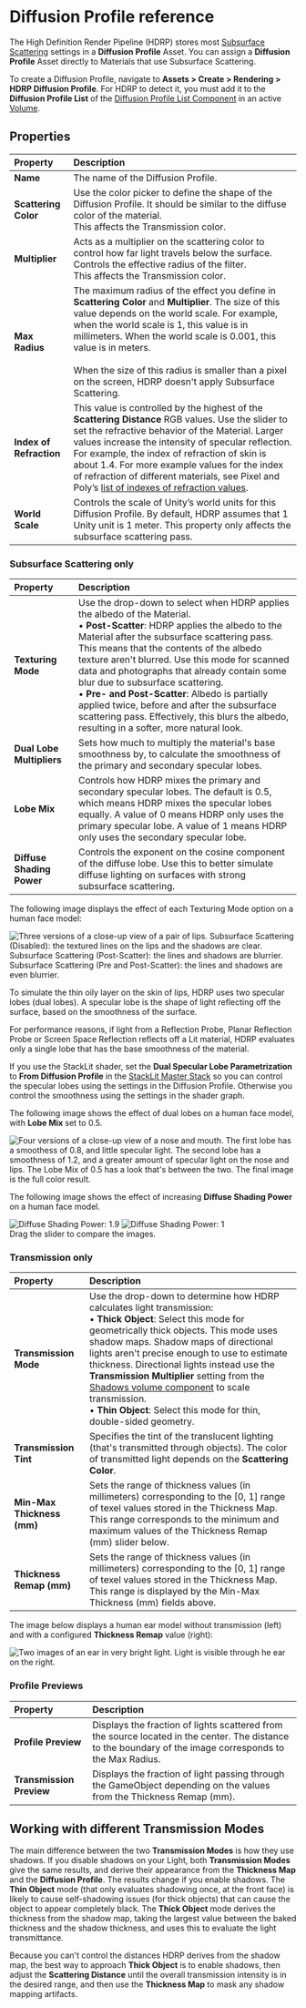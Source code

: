 # Diffusion Profile reference

The High Definition Render Pipeline (HDRP) stores most [Subsurface Scattering](skin-and-diffusive-surfaces-subsurface-scattering.md) settings in a **Diffusion Profile** Asset. You can assign a **Diffusion Profile** Asset directly to Materials that use Subsurface Scattering.

To create a Diffusion Profile, navigate to **Assets > Create > Rendering > HDRP Diffusion Profile**. For HDRP to detect it, you must add it to the **Diffusion Profile List** of the [Diffusion Profile List Component](Override-Diffusion-Profile.md) in an active [Volume](volume-component.md).

## Properties

| Property| Description |
|:---|:---|
| **Name** | The name of the Diffusion Profile. |
| **Scattering Color** | Use the color picker to define the shape of the Diffusion Profile. It should be similar to the diffuse color of the material.<br/>This affects the Transmission color. |
| **Multiplier** | Acts as a multiplier on the scattering color to control how far light travels below the surface. Controls the effective radius of the filter.<br/>This affects the Transmission color. |
| **Max Radius** | The maximum radius of the effect you define in **Scattering Color** and **Multiplier**. The size of this value depends on the world scale. For example, when the world scale is 1, this value is in millimeters. When the world scale is 0.001, this value is in meters.<br/><br/>When the size of this radius is smaller than a pixel on the screen, HDRP doesn't apply Subsurface Scattering. |
| **Index of Refraction** | This value is controlled by the highest of the **Scattering Distance** RGB values. Use the slider to set the refractive behavior of the Material. Larger values increase the intensity of specular reflection. For example, the index of refraction of skin is about 1.4. For more example values for the index of refraction of different materials, see Pixel and Poly’s [list of indexes of refraction values](https://pixelandpoly.com/ior.html). |
| **World Scale** | Controls the scale of Unity’s world units for this Diffusion Profile. By default, HDRP assumes that 1 Unity unit is 1 meter. This property only affects the subsurface scattering pass. |



### Subsurface Scattering only

| Property| Description |
|:---|:---|
| **Texturing Mode** | Use the drop-down to select when HDRP applies the albedo of the Material.<br />&#8226; **Post-Scatter**: HDRP applies the albedo to the Material after the subsurface scattering pass. This means that the contents of the albedo texture aren't blurred. Use this mode for scanned data and photographs that already contain some blur due to subsurface scattering. <br />&#8226; **Pre- and Post-Scatter**: Albedo is partially applied twice, before and after the subsurface scattering pass. Effectively, this blurs the albedo, resulting in a softer, more natural look. |
| **Dual Lobe Multipliers** | Sets how much to multiply the material's base smoothness by, to calculate the smoothness of the primary and secondary specular lobes. |
| **Lobe Mix** | Controls how HDRP mixes the primary and secondary specular lobes. The default is 0.5, which means HDRP mixes the specular lobes equally. A value of 0 means HDRP only uses the primary specular lobe. A value of 1 means HDRP only uses the secondary specular lobe. |
| **Diffuse Shading Power** | Controls the exponent on the cosine component of the diffuse lobe. Use this to better simulate diffuse lighting on surfaces with strong subsurface scattering. |

The following image displays the effect of each Texturing Mode option on a human face model:

![Three versions of a close-up view of a pair of lips. Subsurface Scattering (Disabled): the textured lines on the lips and the shadows are clear. Subsurface Scattering (Post-Scatter): the lines and shadows are blurrier. Subsurface Scattering (Pre and Post-Scatter): the lines and shadows are even blurrier.](Images/profile_texturing_mode.png)

To simulate the thin oily layer on the skin of lips, HDRP uses two specular lobes (dual lobes). A specular lobe is the shape of light reflecting off the surface, based on the smoothness of the surface.

For performance reasons, if light from a Reflection Probe, Planar Reflection Probe or Screen Space Reflection reflects off a Lit material, HDRP evaluates only a single lobe that has the base smoothness of the material.

If you use the StackLit shader, set the __Dual Specular Lobe Parametrization__ to __From Diffusion Profile__ in the [StackLit Master Stack](stacklit-master-stack-reference.md) so you can control the specular lobes using the settings in the Diffusion Profile. Otherwise you control the smoothness using the settings in the shader graph.

The following image shows the effect of dual lobes on a human face model, with **Lobe Mix** set to 0.5.

![Four versions of a close-up view of a nose and mouth. The first lobe has a smoothess of 0.8, and little specular light. The second lobe has a smoothness of 1.2, and a greater amount of specular light on the nose and lips. The Lobe Mix of 0.5 has a look that's between the two. The final image is the full color result.](Images/profile_dual_lobe.png)

The following image shows the effect of increasing **Diffuse Shading Power** on a human face model.

<canvas class="image-comparison" role="img" aria-label="The front view of a head. When Diffuse Shading Power is increased from 1 to 1.9, the head looks less flat and has deeper shadows.">
    <img src="Images/profile_diffuse_power.jpg" title="Diffuse Shading Power: 1.9">
    <img src="Images/profile_diffuse_power-2.jpg" title="Diffuse Shading Power: 1">
</canvas>
<br />Drag the slider to compare the images.

### Transmission only

| Property| Description |
|:---|:---|
| **Transmission Mode** | Use the drop-down to determine how HDRP calculates light transmission:<br />• **Thick Object**: Select this mode for geometrically thick objects. This mode uses shadow maps. Shadow maps of directional lights aren't precise enough to use to estimate thickness. Directional lights instead use the **Transmission Multiplier** setting from the [Shadows volume component](reference-shadows-volume-override.md) to scale transmission.<br />• **Thin Object**: Select this mode for thin, double-sided geometry. |
| **Transmission Tint** | Specifies the tint of the translucent lighting (that's transmitted through objects). The color of transmitted light depends on the **Scattering Color**. |
| **Min-Max Thickness (mm)** | Sets the range of thickness values (in millimeters) corresponding to the [0, 1] range of texel values stored in the Thickness Map. This range corresponds to the minimum and maximum values of the Thickness Remap (mm) slider below. |
| **Thickness Remap (mm)** | Sets the range of thickness values (in millimeters) corresponding to the [0, 1] range of texel values stored in the Thickness Map. This range is displayed by the Min-Max Thickness (mm) fields above. |


The image below displays a human ear model without transmission (left) and with a configured **Thickness Remap** value (right):

![Two images of an ear in very bright light. Light is visible through he ear on the right.](Images/transmission_thick.png)


### Profile Previews

| Property| Description |
|:---|:---|
| **Profile Preview** | Displays the fraction of lights scattered from the source located in the center. The distance to the boundary of the image corresponds to the Max Radius. |
| **Transmission Preview** | Displays the fraction of light passing through the GameObject depending on the values from the Thickness Remap (mm).  |



## Working with different Transmission Modes

The main difference between the two __Transmission Modes__ is how they use shadows.
If you disable shadows on your Light, both __Transmission Modes__ give the same results, and derive their appearance from the __Thickness Map__ and the __Diffusion Profile__.
The results change if you enable shadows. The __Thin Object__ mode (that only evaluates shadowing once, at the front face) is likely to cause self-shadowing issues (for thick objects) that can cause the object to appear completely black. The __Thick Object__ mode derives the thickness from the shadow map, taking the largest value between the baked thickness and the shadow thickness, and uses this to evaluate the light transmittance.

Because you can't control the distances HDRP derives from the shadow map, the best way to approach __Thick Object__ is to enable shadows, then adjust the __Scattering Distance__ until the overall transmission intensity is in the desired range, and then use the __Thickness Map__ to mask any shadow mapping artifacts.
